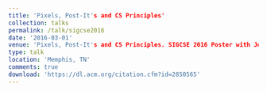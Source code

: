 ```yaml
---
title: 'Pixels, Post-It's and CS Principles'
collection: talks
permalink: /talk/sigcse2016
date: '2016-03-01'
venue: 'Pixels, Post-It's and CS Principles. SIGCSE 2016 Poster with Jeffrey L. Popyack.'
type: talk
location: 'Memphis, TN'
comments: true
download: 'https://dl.acm.org/citation.cfm?id=2850565'
---
```



